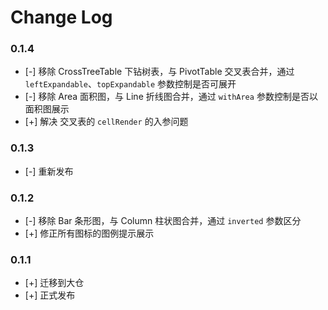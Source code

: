 # Change Log

### 0.1.4

- [-] 移除 CrossTreeTable 下钻树表，与 PivotTable 交叉表合并，通过 `leftExpandable`、`topExpandable` 参数控制是否可展开
- [-] 移除 Area 面积图，与 Line 折线图合并，通过 `withArea` 参数控制是否以面积图展示
- [+] 解决 交叉表的 `cellRender` 的入参问题

### 0.1.3

- [-] 重新发布

### 0.1.2

- [-] 移除 Bar 条形图，与 Column 柱状图合并，通过 `inverted` 参数区分
- [+] 修正所有图标的图例提示展示
### 0.1.1

- [+] 迁移到大仓
- [+] 正式发布
